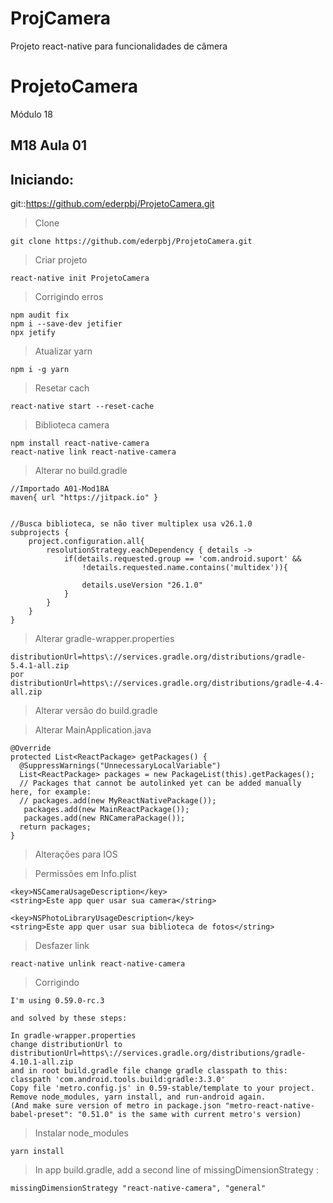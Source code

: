 # ProjCamera
Projeto react-native para funcionalidades de câmera

# ProjetoCamera
Módulo 18

## M18 Aula 01


## Iniciando:

git::https://github.com/ederpbj/ProjetoCamera.git

>Clone

    git clone https://github.com/ederpbj/ProjetoCamera.git

>Criar projeto

    react-native init ProjetoCamera

>Corrigindo erros

    npm audit fix
    npm i --save-dev jetifier
    npx jetify

>Atualizar yarn

    npm i -g yarn

>Resetar cach

    react-native start --reset-cache

>Biblioteca camera

    npm install react-native-camera
    react-native link react-native-camera

>Alterar no build.gradle

    //Importado A01-Mod18A
    maven{ url "https://jitpack.io" }


    //Busca biblioteca, se não tiver multiplex usa v26.1.0
    subprojects {
        project.configuration.all{
            resolutionStrategy.eachDependency { details -> 
                if(details.requested.group == 'com.android.suport' && 
                    !details.requested.name.contains('multidex')){

                    details.useVersion "26.1.0"
                }
            }
        }
    }


>Alterar gradle-wrapper.properties

    distributionUrl=https\://services.gradle.org/distributions/gradle-5.4.1-all.zip
    por
    distributionUrl=https\://services.gradle.org/distributions/gradle-4.4-all.zip

>Alterar versão do build.gradle


>Alterar MainApplication.java

    @Override
    protected List<ReactPackage> getPackages() {
      @SuppressWarnings("UnnecessaryLocalVariable")
      List<ReactPackage> packages = new PackageList(this).getPackages();
      // Packages that cannot be autolinked yet can be added manually here, for example:
      // packages.add(new MyReactNativePackage());
       packages.add(new MainReactPackage());
       packages.add(new RNCameraPackage());
      return packages;
    }


>Alterações para IOS

>Permissões em Info.plist

    <key>NSCameraUsageDescription</key>
	<string>Este app quer usar sua camera</string>

    <key>NSPhotoLibraryUsageDescription</key>
	<string>Este app quer usar sua biblioteca de fotos</string>

>Desfazer link

    react-native unlink react-native-camera


>Corrigindo

    I'm using 0.59.0-rc.3

    and solved by these steps:

    In gradle-wrapper.properties
    change distributionUrl to distributionUrl=https\://services.gradle.org/distributions/gradle-4.10.1-all.zip
    and in root build.gradle file change gradle classpath to this: classpath 'com.android.tools.build:gradle:3.3.0'
    Copy file 'metro.config.js' in 0.59-stable/template to your project.
    Remove node_modules, yarn install, and run-android again.
    (And make sure version of metro in package.json "metro-react-native-babel-preset": "0.51.0" is the same with current metro's version)

>Instalar node_modules

    yarn install

>In app build.gradle, add a second line of missingDimensionStrategy :

    missingDimensionStrategy "react-native-camera", "general"
